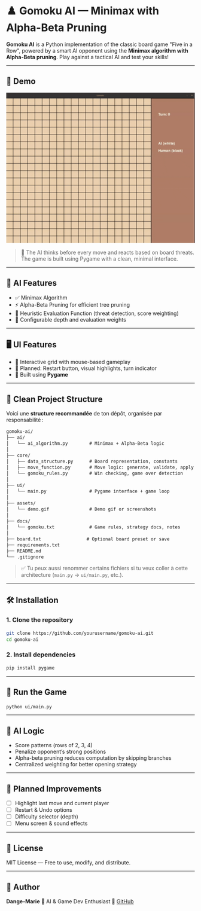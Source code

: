 # ♟️ Gomoku AI — Minimax with Alpha-Beta Pruning

**Gomoku AI** is a Python implementation of the classic board game "Five in a Row", powered by a smart AI opponent using the **Minimax algorithm with Alpha-Beta pruning**. Play against a tactical AI and test your skills!

---

## 🎥 Demo

<p align="center">
  <img src="assets/demo.gif" alt="Gomoku Gameplay Demo" width="600">
</p>

> 🧠 The AI thinks before every move and reacts based on board threats. The game is built using Pygame with a clean, minimal interface.

---

## 🧠 AI Features

* ✅ Minimax Algorithm
* ⚡ Alpha-Beta Pruning for efficient tree pruning
* 🧠 Heuristic Evaluation Function (threat detection, score weighting)
* 🧪 Configurable depth and evaluation weights

---

## 🖥️ UI Features

* 🎯 Interactive grid with mouse-based gameplay
* 🔄 Planned: Restart button, visual highlights, turn indicator
* 🧱 Built using **Pygame**

---

## 📁 Clean Project Structure

Voici une **structure recommandée** de ton dépôt, organisée par responsabilité :

```
gomoku-ai/
├── ai/
│   └── ai_algorithm.py        # Minimax + Alpha-Beta logic
│
├── core/
│   ├── data_structure.py      # Board representation, constants
│   ├── move_function.py       # Move logic: generate, validate, apply
│   └── gomoku_rules.py        # Win checking, game over detection
│
├── ui/
│   └── main.py                # Pygame interface + game loop
│
├── assets/
│   └── demo.gif               # Demo gif or screenshots
│
├── docs/
│   └── gomoku.txt             # Game rules, strategy docs, notes
│
├── board.txt                 # Optional board preset or save
├── requirements.txt
├── README.md
└── .gitignore
```

> ✅ Tu peux aussi renommer certains fichiers si tu veux coller à cette architecture (`main.py` → `ui/main.py`, etc.).

---

## 🛠️ Installation

### 1. Clone the repository

```bash
git clone https://github.com/yourusername/gomoku-ai.git
cd gomoku-ai
```

### 2. Install dependencies

```bash
pip install pygame
```

---

## 🚀 Run the Game

```bash
python ui/main.py
```

---

## 🧪 AI Logic

* Score patterns (rows of 2, 3, 4)
* Penalize opponent’s strong positions
* Alpha-beta pruning reduces computation by skipping branches
* Centralized weighting for better opening strategy

---

## 🔧 Planned Improvements

* [ ] Highlight last move and current player
* [ ] Restart & Undo options
* [ ] Difficulty selector (depth)
* [ ] Menu screen & sound effects

---

## 📜 License

MIT License — Free to use, modify, and distribute.

---

## 👤 Author

**Dange-Marie**
🧠 AI & Game Dev Enthusiast
🔗 [GitHub](https://github.com/yourusername)
